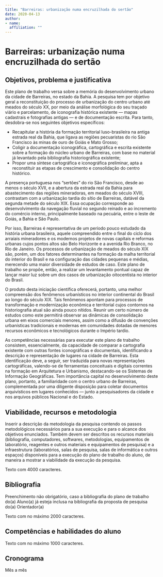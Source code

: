 ```yaml
---
title: "Barreiras: urbanização numa encruzilhada do sertão"
date: 2020-04-13
author:
- name: 
  affiliation: ""
---
```


# Barreiras: urbanização numa encruzilhada do sertão

<h2 id="objetivos-problema-e-justificativa">Objetivos, problema e justificativa</h2>
<p>Este plano de trabalho versa sobre a memória do desenvolvimento urbano da cidade de Barreiras, no estado da Bahia. A pesquisa tem por objetivo geral a reconstituição do processo de urbanização do centro urbano até meados do século XX, por meio da análise morfológica do seu traçado viário e parcelamento, de iconografia histórica existente — mapas cadastrais e fotografias antigas — e de documentação escrita. Para tanto, desdobra-se nos seguintes objetivos específicos:</p>
<ul>
<li>Recapitular a história da formação territorial luso-brasileira na antiga estrada real da Bahia, que ligava as regiões pecuaristas do rio São Francisco às minas de ouro de Goiás e Mato Grosso;</li>
<li>Coligir a documentação iconográfica, cartográfica e escrita existente sobre a formação do núcleo urbano de Barreiras, com base no material já levantado pela bibliografia historiográfica existente;</li>
<li>Propor uma síntese cartográfica e iconográfica preliminar, apta a reconstituir as etapas de crescimento e consolidação do centro histórico.</li>
</ul>
<p>A presença portuguesa nos “sertões” do rio São Francisco, desde ao menos o século XVII, e a abertura da estrada real da Bahia para abastecimento das regiões mineradoras, em meados do século XVIII, contrastam com a urbanização tardia do sítio de Barreiras, datável da segunda metade do século XIX. Essa ocupação corresponde ao desenvolvimento da navegação fluvial no segundo reinado e ao incremento do comércio interno, principalmente baseado na pecuária, entre o leste de Goiás, a Bahia e São Paulo.</p>
<p>Por isso, Barreiras é representativa de um período pouco estudado da história urbana brasileira, aquele compreendido entre o final do ciclo dos arraiais mineradores e os modernos projetos de novas capitais e reformas urbanas cujos pontos altos são Belo Horizonte e a avenida Rio Branco, no Rio de Janeiro. Os processos de urbanização de meados do século XIX são, porém, um dos fatores determinantes na formação da malha territorial do interior do Brasil e na configuração das cidades pequenas e médias, merecendo uma maior diversidade de estudos de caso. Este plano de trabalho se propõe, então, a realizar um levantamento pontual capaz de lançar maior luz sobre um dos casos de urbanização oitocentista no interior do Brasil.</p>
<p>O produto desta iniciação científica oferecerá, portanto, uma melhor compreensão dos fenômenos urbanísticos no interior continental do Brasil ao longo do século XIX. Tais fenômenos apontam para processos de transformação e modernização econômica e territorial cujos contornos na historiografia atual são ainda pouco nítidos. Reunir um certo número de estudos como este permitirá observar as dinâmicas de consolidação urbana em eixos comerciais menores, assim como a difusão de convenções urbanísticas tradicionais e modernas em comunidades dotadas de menores recursos econômicos e tecnológicos durante o Império tardio.</p>
<p>As competências necessárias para executar este plano de trabalho consistem, essencialmente, da capacidade de comparar a cartografia existente com outras fontes iconográficas e documentais, identificando a descrição e representação de lugares na cidade de Barreiras. Esta identificação deve, a seguir, ser traduzida para novas representações cartográficas, valendo-se de ferramentas conceituais e digitais correntes na formação em Arquitetura e Urbanismo, destacando-se os Sistemas de Informação Geográficas. Tem importância capital no desenvolvimento deste plano, portanto, a familiaridade com o centro urbano de Barreiras, complementada por uma diligente disposição para coletar documentos arquivísticos em lugares conhecidos — junto a pesquisadores da cidade e nos arquivos públicos Nacional e do Estado.</p>
<h2 id="viabilidade-recursos-e-metodologia">Viabilidade, recursos e metodologia</h2>
<p>Inserir a descrição da metodologia da pesquisa contendo os passos metodológicos necessários para a sua execução e para o alcance dos objetivos enunciados. Também devem ser descritos os recursos materiais (bibliografia, computadores, softwares, metodologias, equipamentos de laboratório, reagentes e outros materiais e equipamentos de pesquisa) e a infraestrutura (laboratórios, salas de pesquisa, salas de informática e outros espaços) disponíveis para a execução do plano de trabalho do aluno, de maneira a mostrar a viabilidade da execução da pesquisa.</p>
<p>Texto com 4000 caracteres.</p>
<h2 id="bibliografia">Bibliografia</h2>
<p>Preenchimento não obrigatório, caso a bibliografia do plano de trabalho do(a) Aluno(a) já esteja inclusa na bibliografia da proposta de pesquisa do(a) Orientador(a)</p>
<p>Texto com no máximo 2000 caracteres.</p>
<h2 id="competências-e-habilidades-do-aluno">Competências e habilidades do aluno</h2>
<p>Texto com no máximo 1000 caracteres.</p>
<h2 id="cronograma">Cronograma</h2>
<p>Mês a mês</p>
